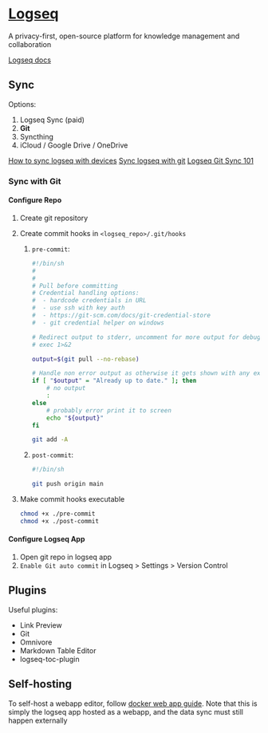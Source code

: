 # [Logseq](https://github.com/logseq/logseq)

A privacy-first, open-source platform for knowledge management and collaboration

[Logseq docs](https://docs.logseq.com/#/page/new%20to%20logseq%3F)

## Sync

Options:

1. Logseq Sync (paid)
2. **Git**
3. Syncthing
4. iCloud / Google Drive / OneDrive

[How to sync logseq with devices](https://facedragons.com/foss/sync-logseq-with-devices-free/)
[Sync logseq with git](https://hub.logseq.com/integrations/aV9AgETypcPcf8avYcHXQT/logseq-sync-with-git-and-github/krMyU6jSEN8jG2Yjvifu9i)
[Logseq Git Sync 101](https://github.com/CharlesChiuGit/Logseq-Git-Sync-101?tab=readme-ov-file)

### Sync with Git

#### Configure Repo

1. Create git repository
2. Create commit hooks in `<logseq_repo>/.git/hooks`
   1. `pre-commit`:

      ```sh
      #!/bin/sh
      #
      #
      # Pull before committing
      # Credential handling options:
      #  - hardcode credentials in URL
      #  - use ssh with key auth
      #  - https://git-scm.com/docs/git-credential-store
      #  - git credential helper on windows

      # Redirect output to stderr, uncomment for more output for debugging
      # exec 1>&2

      output=$(git pull --no-rebase)

      # Handle non error output as otherwise it gets shown with any exit code by logseq
      if [ "$output" = "Already up to date." ]; then
          # no output
          :
      else
          # probably error print it to screen
          echo "${output}"
      fi

      git add -A
      ```

   2. `post-commit`:

      ```sh
      #!/bin/sh

      git push origin main
      ```

3. Make commit hooks executable

   ```sh
   chmod +x ./pre-commit
   chmod +x ./post-commit
   ```

#### Configure Logseq App

1. Open git repo in logseq app
2. `Enable Git auto commit` in Logseq > Settings > Version Control

## Plugins

Useful plugins:

- Link Preview
- Git
- Omnivore
- Markdown Table Editor
- logseq-toc-plugin

## Self-hosting

To self-host a webapp editor, follow [docker web app guide](https://github.com/logseq/logseq/blob/master/docs/docker-web-app-guide.md).
Note that this is simply the logseq app hosted as a webapp, and the data sync must still happen externally
